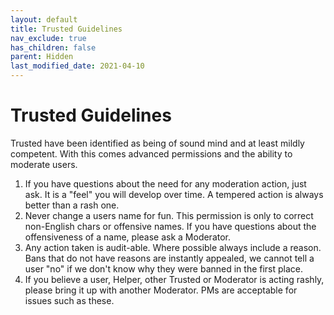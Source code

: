 ```yaml
---
layout: default
title: Trusted Guidelines
nav_exclude: true
has_children: false
parent: Hidden
last_modified_date: 2021-04-10
---
```


# Trusted Guidelines
Trusted have been identified as being of sound mind and at least mildly competent. With this comes advanced permissions and the ability to moderate users. 

1. If you have questions about the need for any moderation action, just ask. It is a "feel" you will develop over time. A tempered action is always better than a rash one.
2. Never change a users name for fun. This permission is only to correct non-English chars or offensive names. If you have questions about the offensiveness of a name, please ask a Moderator.
3. Any action taken is audit-able. Where possible always include a reason. Bans that do not have reasons are instantly appealed, we cannot tell a user "no" if we don't know why they were banned in the first place.
4. If you believe a user, Helper, other Trusted or Moderator is acting rashly, please bring it up with another Moderator. PMs are acceptable for issues such as these. 
